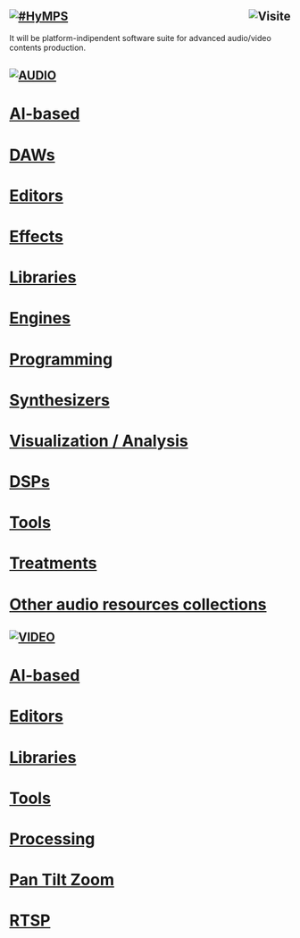 ## [![#HyMPS](http://www.forart.it/progetti/HyMPS/logo.png)](https://github.com/forart/HyMPS# "HYbrid Multimedia Production Suite") <img src="https://c.andyhoppe.com/1686913050" align="right" style="border:none" alt="Visite" />
It will be platform-indipendent software suite for advanced audio/video contents production.


## [![AUDIO](https://flat.badgen.net/badge/HyMPS/AUDIO/green?scale=3)]()
# [AI-based](https://github.com/forart/HyMPS/blob/main/A_AIaudio.md#--)
# [DAWs](https://github.com/forart/HyMPS/blob/main/A_DAWs.md#--)
# [Editors](https://github.com/forart/HyMPS/blob/main/A_Editors.md#--)
# [Effects](https://github.com/forart/HyMPS/blob/main/A_Effects.md#--)
# [Libraries](https://github.com/forart/HyMPS/blob/main/AudioLIBs.md#--)
# [Engines](https://github.com/forart/HyMPS/blob/main/Aengines.md#--)
# [Programming](https://github.com/forart/HyMPS/blob/main/Programming.md#--)
# [Synthesizers](https://github.com/forart/HyMPS/blob/main/Synths.md#--)
# [Visualization / Analysis](https://github.com/forart/HyMPS/blob/main/visuanalysis.md#--)
# [DSPs](https://github.com/forart/HyMPS/blob/main/DSPs.md#--)
# [Tools](https://github.com/forart/HyMPS/blob/main/A_Tools.md#--)
# [Treatments](https://github.com/forart/HyMPS/blob/main/A_Treatments.md#--)

# [Other audio resources collections](https://github.com/forart/HyMPS/blob/main/A_Collections.md)

## [![VIDEO](https://flat.badgen.net/badge/HyMPS/VIDEO/green?scale=3)]()
# [AI-based](https://github.com/forart/HyMPS/blob/main/AIvideo.md#--)
# [Editors](https://github.com/forart/HyMPS/blob/main/VideoEditors.md#--)
# [Libraries](https://github.com/forart/HyMPS/blob/main/VideoLIBs.md#--)
# [Tools](https://github.com/forart/HyMPS/blob/main/VideoTools.md#--)
# [Processing](https://github.com/forart/HyMPS/blob/main/Processing.md#--)
# [Pan Tilt Zoom](https://github.com/forart/HyMPS/blob/main/PTZstuff.md#--)
# [RTSP](https://github.com/forart/HyMPS/blob/main/RTSP.md#--)
    
